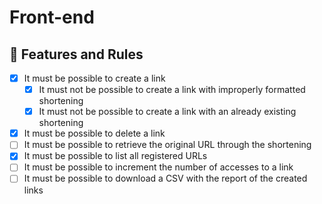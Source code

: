 # Front-end

## 🚀 Features and Rules

- [x] It must be possible to create a link
  - [x] It must not be possible to create a link with improperly formatted shortening
  - [x] It must not be possible to create a link with an already existing shortening
- [x] It must be possible to delete a link
- [ ] It must be possible to retrieve the original URL through the shortening
- [x] It must be possible to list all registered URLs
- [ ] It must be possible to increment the number of accesses to a link
- [ ] It must be possible to download a CSV with the report of the created links

